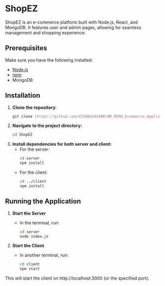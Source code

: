 # ShopEZ

ShopEZ is an e-commerce platform built with Node.js, React, and MongoDB. It features user and admin pages, allowing for seamless management and shopping experience.

## Prerequisites

Make sure you have the following installed:
- [Node.js](https://nodejs.org/)
- [npm](https://www.npmjs.com/)
- MongoDB

## Installation

1. **Clone the repository**:
   ```bash
   git clone [https://github.com/VISHNUVASANM/NM_MERN_Ecommerce_Application](https://github.com/VISHNUVASANM/NM_MERN_Ecommerce_Application)

2. **Navigate to the project directory:**
    ```bash
    cd ShopEZ
3. **Install dependencies for both server and client:**
    - For the server:
        ```bash
        cd server
        npm install
    - For the client:
        ```bash
        cd ../client
        npm install
## Running the Application
1. **Start the Server**
    - In the terminal, run:
    
      ```bash
      cd server
      node index.js
2. **Start the Client**
    - In another terminal, run:
    
      ```bash
      cd client
      npm start
      
This will start the client on http://localhost:3000 (or the specified port).
